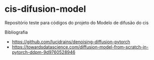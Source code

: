 # cis-difusion-model

Repositório teste para códigos do projeto do Modelo de difusão do cis


Bibliografia 

- https://github.com/lucidrains/denoising-diffusion-pytorch
- https://towardsdatascience.com/diffusion-model-from-scratch-in-pytorch-ddpm-9d9760528946
